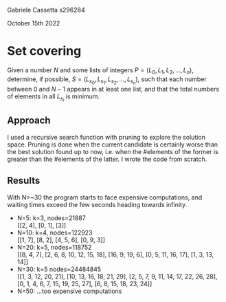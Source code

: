 Gabriele Cassetta s296284 

October 15th 2022

# Set covering
Given a number $N$ and some lists of integers $P = (L_0, L_1, L_2, ..., L_n)$, determine, if possible, $S = (L_{s_0}, L_{s_1}, L_{s_2}, ..., L_{s_n})$, such that each number between $0$ and $N-1$ appears in at least one list, and that the total numbers of elements in all $L_{s_i}$ is minimum.

## Approach
I used a recursive search function with pruning to explore the solution space. Pruning is done when the current candidate is certainly worse than the best solution found up to now, i.e. when the #elements of the former is greater than the #elements of the latter.
I wrote the code from scratch.

## Results
With N>~30 the program starts to face expensive computations, and waiting times exceed the few seconds heading towards infinity.

* N=5: k=3, nodes=21887 <br/>
[[2, 4], [0, 1], [3]]
* N=10: k=4, nodes=122923 <br/>
[[1, 7], [8, 2], [4, 5, 6], [0, 9, 3]]
* N=20: k=5, nodes=118752 <br/>
[[8, 4, 7], [2, 6, 8, 10, 12, 15, 18], [16, 9, 19, 6], [0, 5, 11, 16, 17], [1, 3, 13, 14]]
* N=30: k=5 nodes=24484845 <br/>
[[1, 3, 12, 20, 21], [10, 13, 16, 18, 21, 29], [2, 5, 7, 9, 11, 14, 17, 22, 26, 28], [0, 1, 4, 6, 7, 15, 19, 25, 27], [6, 8, 15, 18, 23, 24]]
* N=50: ...too expensive computations
